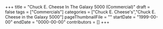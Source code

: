 +++
title = "Chuck E. Cheese In The Galaxy 5000 (Commercial)"
draft = false
tags = ["Commercials"]
categories = ["Chuck E. Cheese's","Chuck E. Cheese in the Galaxy 5000"]
pageThumbnailFile = ""
startDate = "1999-00-00"
endDate = "0000-00-00"
contributors = []
+++

